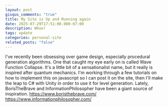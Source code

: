 ```yaml
---
layout: post
gisqus_comments: "true"
title: My Site is Up and Running again
date: 2025-07-29T17:51:00.000-07:00
description: Whoo!
tags: update
categories: personal-site
related_posts: "false"
---
```


I've recently been obsessing over game design, especially procedural
generation algorithms. One that caught my eye early on is called Wave Function
Collapse. It's a little bit of a sensationalist name, but it really is
inspired after quantum mechanics. I'm working through a few tutorials on how
to implement this on javascript so I can post it on the site, then I'll make
the leap to C# with Unity in order to use it for level generation. Lately,
BorisTheBrave and InformationPhilosopher have been a giant source of inspiration.
<https://www.boristhebrave.com/>
<https://www.informationphilosopher.com/>
